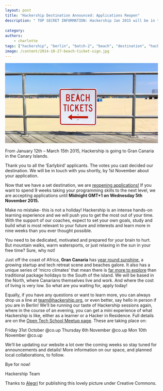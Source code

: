 ```yaml
---
layout: post
title: "Hackership Destination Announced: Applications Reopen"
description: " TOP SECRET INFORMATION: Hackership Jan 2015 will be in the Canary Islands. [Apply here](http://www.hackership.org/apply), or continue reading..."

category:
authors:
    - charlotte
tags: ["hackership", "berlin", "batch-2", "beach", "destination", "hackership on tour"]
image: /content/2014-10-27-beach-ticket-sign.jpg
---
```


![Hackership Destination Announced: Applications Reopen](/content/2014-10-27-beach-ticket-sign.jpg)

From January 12th – March 15th 2015, Hackership is going to Gran Canaria in the Canary Islands.
 
Thank you to all the ‘Earlybird’ applicants. The votes you cast decided our destination.  We will be in touch with you shortly, by 1st November about your application. 

Now that we have a set destination, we are [reopening applications!](http://wwww.hackership.org/apply) If you want to spend 9 weeks taking your programming skills to the next level, we are accepting applications until **Midnight GMT+1  on Wednesday 5th November 2015.** 

Make no mistake- this is not a holiday!  Hackership is an intense hands-on learning experience and we will push you to get the most out of your time. With the support of our coaches, expect to set your own goals, study and build what is most relevant to your future and interests and learn more in nine weeks than you ever thought possible. 

You need to be dedicated, motivated and prepared for your brain to hurt. But mountain walks, warm watersports, or just relaxing in the sun in your free time?  Sure, why not!

Just off the coast of Africa, **Gran Canaria** has [year round sunshine](http://www.holiday-weather.com/gran_canaria/averages/), a growing startup and tech retreat scene and beaches galore.  It also has a unique series of ‘micro climates’ that mean there is [far more to explore](http://www.lonelyplanet.com/canary-islands/gran-canaria) than traditional package holidays to the South of the island. We will be based in the North, where Canarians themselves live and work.  And where the cost of living is very low.  So what are you waiting for, apply today!

Equally, if you have any questions or want to learn more, you can always drop us a line at team@hackership.org,  or even better, say hello in person if you are in Berlin!  We’ll be running our taste of Hackership sessions again, where in the course of an evening, you can get a mini experience of what Hackership is like, either as a learner or a Hacker in Residence.  Full details are on the [Open Tech School Meetup page]( http://www.meetup.com/opentechschool-berlin/). These are taking place on:

Friday 31st October @co.up 
Thursday 6th November @co.up
Mon 10th November @co.up

We’ll be updating our website a lot over the coming weeks so stay tuned for announcements and details! More information on our space, and planned local collaborations, to follow.

Bye for now!

Hackership Team






Thanks to [Alegri](http://www.4freephotos.com/Map_with_yellow_pin-limage-dda10b6008aaebfb5c2f7fc5680a6e64.html#.VE-c7PnF8wc) for publishing this lovely picture under Creative Commons.


